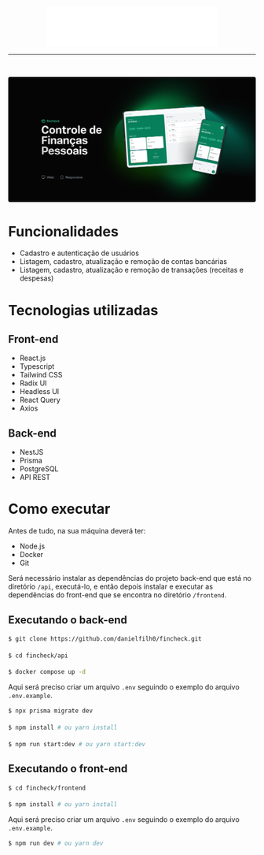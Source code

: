<div align="center">
  <img src="frontend/src/assets/logo.svg">
</div>

<hr>
<br>

![Logo](frontend/src/assets/background.png)

# Funcionalidades
- Cadastro e autenticação de usuários
- Listagem, cadastro, atualização e remoção de contas bancárias
- Listagem, cadastro, atualização e remoção de transações (receitas e despesas)

# Tecnologias utilizadas

## Front-end
- React.js
- Typescript
- Tailwind CSS
- Radix UI
- Headless UI
- React Query
- Axios

## Back-end
- NestJS
- Prisma
- PostgreSQL
- API REST


# Como executar
Antes de tudo, na sua máquina deverá ter:
- Node.js
- Docker
- Git

Será necessário instalar as dependências do projeto back-end que está no diretório `/api`, executá-lo, e então depois instalar e executar as dependências do front-end que se encontra no diretório `/frontend`.

## Executando o back-end
```bash
$ git clone https://github.com/danielfilh0/fincheck.git

$ cd fincheck/api

$ docker compose up -d
```
Aqui será preciso criar um arquivo `.env` seguindo o exemplo do arquivo `.env.example`.

```bash
$ npx prisma migrate dev

$ npm install # ou yarn install

$ npm run start:dev # ou yarn start:dev
```
## Executando o front-end
```bash
$ cd fincheck/frontend

$ npm install # ou yarn install

```

Aqui será preciso criar um arquivo `.env` seguindo o exemplo do arquivo `.env.example`.

```bash
$ npm run dev # ou yarn dev
```

